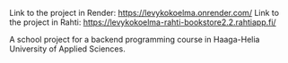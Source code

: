 Link to the project in Render: https://levykokoelma.onrender.com/
Link to the project in Rahti: https://levykokoelma-rahti-bookstore2.2.rahtiapp.fi/

A school project for a backend programming course in Haaga-Helia University of Applied Sciences. 
